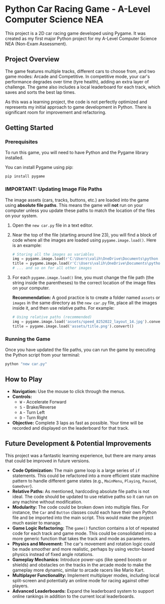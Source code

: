 # Python Car Racing Game - A-Level Computer Science NEA

This project is a 2D car racing game developed using Pygame. It was created as my first major Python project for my A-Level Computer Science NEA (Non-Exam Assessment).

## Project Overview

The game features multiple tracks, different cars to choose from, and two game modes: Arcade and Competitive. In competitive mode, your car's performance degrades over time (tyre health), adding an extra layer of challenge. The game also includes a local leaderboard for each track, which saves and sorts the best lap times.

As this was a learning project, the code is not perfectly optimized and represents my initial approach to game development in Python. There is significant room for improvement and refactoring.

## Getting Started

### Prerequisites

To run this game, you will need to have Python and the Pygame library installed.

You can install Pygame using pip:
```bash
pip install pygame
```

### **IMPORTANT: Updating Image File Paths**

The image assets (cars, tracks, buttons, etc.) are loaded into the game using **absolute file paths**. This means the game will **not** run on your computer unless you update these paths to match the location of the files on your system.

1. Open the `new car.py` file in a text editor.
2. Near the top of the file (starting around line 23), you will find a block of code where all the images are loaded using `pygame.image.load()`. Here is an example:

   ```python
   # Storing all the images as variables 
   img = pygame.image.load(r'C:\Users\valih\OneDrive\Documents\python projects\NEA\speed_8252022_layout_14.jpg').convert()
   title = pygame.image.load(r'C:\Users\valih\OneDrive\Documents\python projects\NEA\title.png').convert()
   # ... and so on for all other images
   ```

3. For each `pygame.image.load()` line, you must change the file path (the string inside the parentheses) to the correct location of the image files on your computer.

   **Recommendation:** A good practice is to create a folder named `assets` or `images` in the same directory as the `new car.py` file, place all the images inside it, and then use relative paths. For example:

   ```python
   # Using relative paths (recommended)
   img = pygame.image.load('assets/speed_8252022_layout_14.jpg').convert()
   title = pygame.image.load('assets/title.png').convert()
   ```

### Running the Game

Once you have updated the file paths, you can run the game by executing the Python script from your terminal:

```bash
python "new car.py"
```

## How to Play

* **Navigation:** Use the mouse to click through the menus.
* **Controls:**
  * `W` - Accelerate Forward
  * `S` - Brake/Reverse
  * `A` - Turn Left
  * `D` - Turn Right
* **Objective:** Complete 3 laps as fast as possible. Your time will be recorded and displayed on the leaderboard for that track.

## Future Development & Potential Improvements

This project was a fantastic learning experience, but there are many areas that could be improved in future versions.

* **Code Optimization:** The main game loop is a large series of `if` statements. This could be refactored into a more efficient state machine pattern to handle different game states (e.g., `MainMenu`, `Playing`, `Paused`, `GameOver`).
* **Relative Paths:** As mentioned, hardcoding absolute file paths is not ideal. The code should be updated to use relative paths so it can run on any machine without modification.
* **Modularity:** The code could be broken down into multiple files. For instance, the `Car` and `Button` classes could each have their own Python file and be imported into the main script. This would make the project much easier to manage.
* **Game Logic Refactoring:** The `game()` function contains a lot of repeated code for each track and game mode. This could be consolidated into a more generic function that takes the track and mode as parameters.
* **Physics and Movement:** The car's movement and rotation logic could be made smoother and more realistic, perhaps by using vector-based physics instead of fixed angle rotations.
* **Gameplay Mechanics:** Introduce power-ups (like speed boosts or shields) and obstacles on the tracks in the arcade mode to make the gameplay more dynamic, similar to arcade racers like Mario Kart.
* **Multiplayer Functionality:** Implement multiplayer modes, including local split-screen and potentially an online mode for racing against other players.
* **Advanced Leaderboards:** Expand the leaderboard system to support online rankings in addition to the current local leaderboards.
